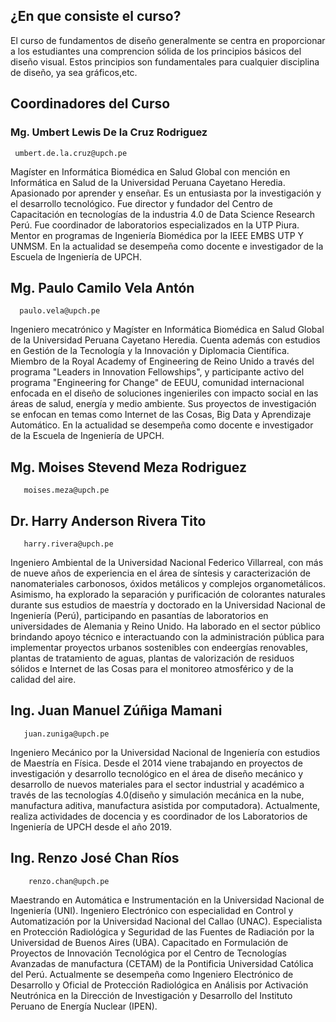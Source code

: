 ##  ¿En que consiste el curso?
El curso de fundamentos de diseño generalmente se centra en proporcionar a los estudiantes una comprencion sólida de los principios básicos del diseño visual. Estos principios son fundamentales para cualquier disciplina de diseño, ya sea gráficos,etc.

## Coordinadores del Curso  
###  Mg. Umbert Lewis De la Cruz Rodriguez 


     umbert.de.la.cruz@upch.pe
     
Magíster en Informática Biomédica en Salud Global con mención en Informática en Salud de la Universidad Peruana Cayetano Heredia. Apasionado por aprender y enseñar. Es un entusiasta por la investigación y el desarrollo tecnológico. Fue director y fundador del Centro de Capacitación en tecnologías de la industria 4.0 de Data Science Research Perú. Fue coordinador de laboratorios especializados en la UTP Piura. Mentor en programas de Ingeniería Biomédica por la IEEE EMBS UTP Y UNMSM. En la actualidad se desempeña como docente e investigador de la Escuela de Ingeniería de UPCH. 

## Mg. Paulo Camilo Vela Antón 


      paulo.vela@upch.pe 


Ingeniero mecatrónico y Magíster en Informática Biomédica en Salud Global de la Universidad Peruana Cayetano Heredia. Cuenta además con estudios en Gestión de la Tecnología y la Innovación y Diplomacia Científica. Miembro de la Royal Academy of Engineering de Reino Unido a través del programa "Leaders in Innovation Fellowships", y participante activo del programa "Engineering for Change" de EEUU, comunidad internacional enfocada en el diseño de soluciones ingenieriles con impacto social en las áreas de salud, energía y medio ambiente. Sus proyectos de investigación se enfocan en temas como Internet de las Cosas, Big Data y Aprendizaje Automático. En la actualidad se desempeña como docente e investigador de la Escuela de Ingeniería de UPCH.

## Mg. Moises Stevend Meza Rodriguez 


       moises.meza@upch.pe

## Dr. Harry Anderson Rivera Tito 


       harry.rivera@upch.pe
       
Ingeniero Ambiental de la Universidad Nacional Federico Villarreal, con más de nueve años de experiencia en el área de síntesis y caracterización de nanomateriales carbonosos, óxidos metálicos y complejos organometálicos. Asimismo, ha explorado la separación y purificación de colorantes naturales durante sus estudios de maestría y doctorado en la Universidad Nacional de Ingeniería (Perú), participando en pasantías de laboratorios en universidades de Alemania y Reino Unido. Ha laborado en el sector público brindando apoyo técnico e interactuando con la administración pública para implementar proyectos urbanos sostenibles con endeergías renovables, plantas de tratamiento de aguas, plantas de valorización de residuos sólidos e Internet de las Cosas para el monitoreo atmosférico y de la calidad del aire. 


## Ing. Juan Manuel Zúñiga Mamani 


       juan.zuniga@upch.pe
       
Ingeniero Mecánico por la Universidad Nacional de Ingeniería con estudios de Maestría en Física. Desde el 2014 viene trabajando en proyectos de investigación y desarrollo tecnológico en el área de diseño mecánico y desarrollo de nuevos materiales para el sector industrial y académico a través de las tecnologías 4.0(diseño y simulación mecánica en la nube, manufactura aditiva, manufactura asistida por computadora). Actualmente, realiza actividades de docencia y es coordinador de los Laboratorios de Ingeniería de UPCH desde el año 2019.

## Ing. Renzo José Chan Ríos 


        renzo.chan@upch.pe
Maestrando en Automática e Instrumentación en la Universidad Nacional de Ingeniería (UNI). Ingeniero Electrónico con especialidad en Control y Automatización por la Universidad Nacional del Callao (UNAC). Especialista en Protección Radiológica y Seguridad de las Fuentes de Radiación por la Universidad de Buenos Aires (UBA). Capacitado en Formulación de Proyectos de Innovación Tecnológica por el Centro de Tecnologías Avanzadas de manufactura (CETAM) de la Pontificia Universidad Católica del Perú. Actualmente se desempeña como Ingeniero Electrónico de Desarrollo y Oficial de Protección Radiológica en Análisis por Activación Neutrónica en la Dirección de Investigación y Desarrollo del Instituto Peruano de Energía Nuclear (IPEN). 

